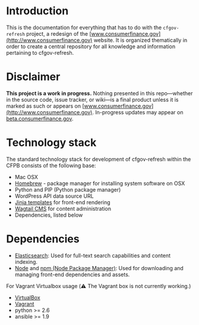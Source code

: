 # Introduction

This is the documentation for everything that has to do with the `cfgov-refresh` project, a redesign of the [www.consumerfinance.gov](http://www.consumerfinance.gov) website. It is organized thematically in order to create a central repository for all knowledge and information pertaining to cfgov-refresh.

# Disclaimer

**This project is a work in progress.** Nothing presented in this repo—whether in the source code, issue tracker, or wiki—is a final product unless it is marked as such or appears on [www.consumerfinance.gov](http://www.consumerfinance.gov). In-progress updates may appear on [beta.consumerfinance.gov](http://beta.consumerfinance.gov).

# Technology stack #

The standard technology stack for development of cfgov-refresh within the CFPB consists of the following base:

- Mac OSX
- [Homebrew](http://brew.sh) - package manager for installing system software on OSX
- Python and PIP (Python package manager)
- WordPress API data source URL
- [Jinja templates](http://jinja.pocoo.org) for front-end rendering
- [Wagtail CMS](https://wagtail.io) for content administration
- Dependencies, listed below

# Dependencies #

- [Elasticsearch](http://www.elasticsearch.org):
  Used for full-text search capabilities and content indexing.
- [Node](http://nodejs.org) and [npm (Node Package Manager)](https://www.npmjs.com):
  Used for downloading and managing front-end dependencies and assets.

For Vagrant Virtualbox usage (:warning: The Vagrant box is not currently working.)
- [VirtualBox](https://www.virtualbox.org)
- [Vagrant](https://www.vagrantup.com)
- python >=  2.6
- ansible >= 1.9
